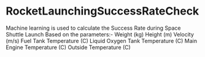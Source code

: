 # RocketLaunchingSuccessRateCheck
Machine learning is used to calculate the Success Rate during Space Shuttle Launch Based on the parameters:- 
Weight (kg) 
Height (m) 
Velocity (m/s) 
Fuel Tank Temperature (C) 
Liquid Oxygen Tank Temperature (C) 
Main Engine Temperature (C) 
Outside Temperature (C)

